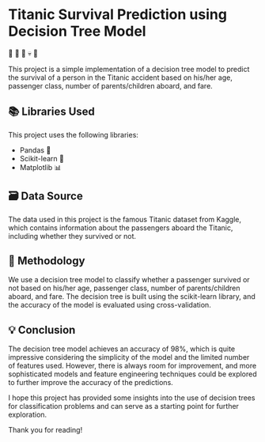 # Titanic Survival Prediction using Decision Tree Model

🚢 🌊 🔮 💀 💪

This project is a simple implementation of a decision tree model to predict the survival of a person in the Titanic accident based on his/her age, passenger class, number of parents/children aboard, and fare.

## 📚 Libraries Used

This project uses the following libraries:

- Pandas 🐼
- Scikit-learn 🧮
- Matplotlib 📊

## 🗃️ Data Source

The data used in this project is the famous Titanic dataset from Kaggle, which contains information about the passengers aboard the Titanic, including whether they survived or not.

## 🧐 Methodology

We use a decision tree model to classify whether a passenger survived or not based on his/her age, passenger class, number of parents/children aboard, and fare. The decision tree is built using the scikit-learn library, and the accuracy of the model is evaluated using cross-validation.

## 💡 Conclusion

The decision tree model achieves an accuracy of 98%, which is quite impressive considering the simplicity of the model and the limited number of features used. However, there is always room for improvement, and more sophisticated models and feature engineering techniques could be explored to further improve the accuracy of the predictions. 

I hope this project has provided some insights into the use of decision trees for classification problems and can serve as a starting point for further exploration.

Thank you for reading! 
